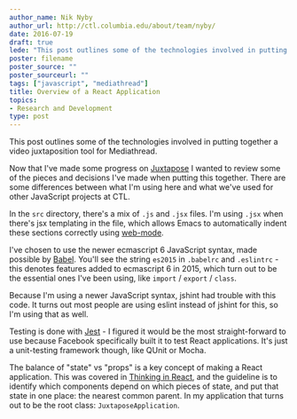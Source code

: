 ```yaml
---
author_name: Nik Nyby
author_url: http://ctl.columbia.edu/about/team/nyby/
date: 2016-07-19
draft: true
lede: "This post outlines some of the technologies involved in putting together a video juxtaposition tool for Mediathread."
poster: filename
poster_source: ""
poster_sourceurl: ""
tags: ["javascript", "mediathread"]
title: Overview of a React Application
topics:
- Research and Development
type: post
---
```


This post outlines some of the technologies involved in putting
together a video juxtaposition tool for Mediathread.

Now that I've made some progress on
[Juxtapose](https://github.com/ccnmtl/juxtapose) I wanted to review
some of the pieces and decisions I've made when putting this
together. There are some differences between what I'm using here and
what we've used for other JavaScript projects at CTL.

In the `src` directory, there's a mix of `.js` and `.jsx` files. I'm
using `.jsx` when there's jsx templating in the file, which allows
Emacs to automatically indent these sections correctly using
[web-mode](http://web-mode.org/).

I've chosen to use the newer ecmascript 6 JavaScript syntax, made
possible by [Babel](https://babeljs.io/). You'll see the string
`es2015` in `.babelrc` and `.eslintrc` - this denotes features added
to ecmascript 6 in 2015, which turn out to be the essential ones I've
been using, like `import` / `export` / `class`.

Because I'm using a newer JavaScript syntax, jshint had trouble with
this code. It turns out most people are using eslint instead of jshint
for this, so I'm using that as well.

Testing is done with [Jest](https://facebook.github.io/jest/) - I
figured it would be the most straight-forward to use because Facebook
specifically built it to test React applications. It's just a
unit-testing framework though, like QUnit or Mocha.

The balance of "state" vs "props" is a key concept of making a React
application. This was covered in
[Thinking in React](https://facebook.github.io/react/docs/thinking-in-react.html#step-4-identify-where-your-state-should-live),
and the guideline is to identify which components depend on which
pieces of state, and put that state in one place: the nearest common
parent. In my application that turns out to be the root class:
`JuxtaposeApplication`.
